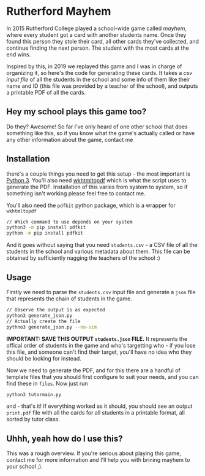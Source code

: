 # Rutherford Mayhem

In 2015 Rutherford College played a school-wide game called _mayhem_, where every student got a card with another students name. Once they found this person they stole their card, all other cards they've collected, and continue finding the next person. The student with the most cards at the end wins.

Inspired by this, in 2019 we replayed this game and I was in charge of organizing it, so here's the code for generating these cards. It takes a *csv input file* of all the students in the school and some info of them like their name and ID (this file was provided by a teacher of the school), and outputs a printable PDF of all the cards.

## Hey my school plays this game too?

Do they? Awesome! So far I've only heard of one other school that does something like this, so if you know what the game's actually called or have any other information about the game, contact me

## Installation

there's a couple things you need to get this setup - the most important is [Python 3](https://www.python.org/). You'll also need [wkhtmltopdf](https://wkhtmltopdf.org/index.html) which is what the script uses to generate the PDF. Installation of this varies from system to system, so if something isn't working please feel free to contact me.

You'll also need the `pdfkit` python package, which is a wrapper for `wkhtmltopdf`
```bash
// Which command to use depends on your system
python3 -m pip install pdfkit
python -m pip install pdfkit
```

And it goes without saying that you need `students.csv` - a CSV file of all the students in the school and various metadata about them. This file can be obtained by sufficiently nagging the teachers of the school :)

## Usage

Firstly we need to parse the `students.csv` input file and generate a `json` file that represents the chain of students in the game.

```bash
// Observe the output is as expected
python3 generate_json.py
// Actually create the file
pythno3 generate_json.py --no-sim
```

**IMPORTANT: SAVE THIS OUTPUT `students.json` FILE.** It represents the offical order of students in the game and who's targetting who - if you lose this file, and someone can't find their target, you'll have no idea who they should be looking for instead.

Now we need to generate the PDF, and for this there are a handful of template files that you should first configure to suit your needs, and you can find these in `files`. Now just run

```bash
python3 tutormain.py
```

and - that's it! If everything worked as it should, you should see an output `print.pdf` file with all the cards for all students in a printable format, all sorted by tutor class.

## Uhhh, yeah how do I use this?

This was a rough overview. If you're serious about playing this game, contact me for more information and I'll help you with brining mayhem to your school ;).
